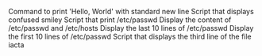 Command to print 'Hello, World' with standard new line
Script that displays confused smiley
Script that print /etc/passwd
Display the content of /etc/passwd and /etc/hosts
Display the last 10 lines of /etc/passwd
Display the first 10 lines of /etc/passwd
Script that displays the third line of the file iacta
